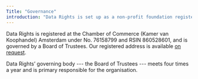 ```yaml
---
Title: "Governance"
introduction: "Data Rights is set up as a non-profit foundation registered in the Netherlands (“Stichting”)."
---
```


Data Rights is registered at the  Chamber of Commerce (Kamer van Koophandel) Amsterdam under No. 76158799 and RSIN 860528601, and is governed by a Board of Trustees. Our registered address is available [on request](/contact).

Data Rights’ governing body --- the Board of Trustees --- meets four times a year and is primary responsible for the organisation.

<!-- TODO @Lori à compléter -->

